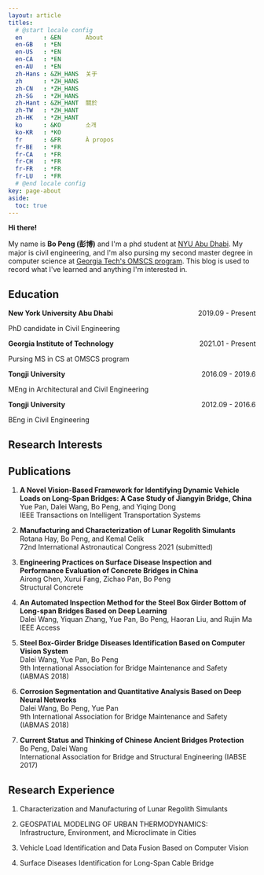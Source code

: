 ```yaml
---
layout: article
titles:
  # @start locale config
  en      : &EN       About
  en-GB   : *EN
  en-US   : *EN
  en-CA   : *EN
  en-AU   : *EN
  zh-Hans : &ZH_HANS  关于
  zh      : *ZH_HANS
  zh-CN   : *ZH_HANS
  zh-SG   : *ZH_HANS
  zh-Hant : &ZH_HANT  關於
  zh-TW   : *ZH_HANT
  zh-HK   : *ZH_HANT
  ko      : &KO       소개
  ko-KR   : *KO
  fr      : &FR       À propos
  fr-BE   : *FR
  fr-CA   : *FR
  fr-CH   : *FR
  fr-FR   : *FR
  fr-LU   : *FR
  # @end locale config
key: page-about
aside:
  toc: true
---
```


**Hi there!**

My name is **Bo Peng (彭博)** and I'm a phd student at [NYU Abu Dhabi](https://nyuad.nyu.edu/en/). My major is civil engineering, and I'm also pursing my second master degree in computer science at [Georgia Tech's OMSCS program](https://omscs.gatech.edu/). This blog is used to record what I've learned and anything I'm interested in.

## Education
**New York University Abu Dhabi** <span style="float:right">2019.09 - Present</span>

PhD candidate in Civil Engineering

**Georgia Institute of Technology** <span style="float:right">2021.01 - Present</span>

Pursing MS in CS at OMSCS program

**Tongji University** <span style="float:right">2016.09 - 2019.6</span>

MEng in Architectural and Civil Engineering 

**Tongji University** <span style="float:right">2012.09 - 2016.6</span>

BEng in Civil Engineering

## Research Interests

## Publications

1. **A Novel Vision-Based Framework for Identifying Dynamic Vehicle Loads on Long-Span Bridges: A Case Study of Jiangyin Bridge, China** \
   Yue Pan, Dalei Wang, Bo Peng, and Yiqing Dong \
   IEEE Transactions on Intelligent Transportation Systems

2. **Manufacturing and Characterization of Lunar Regolith Simulants** \
   Rotana Hay, Bo Peng, and Kemal Celik \
   72nd International Astronautical Congress 2021 (submitted)

3. **Engineering Practices on Surface Disease Inspection and Performance Evaluation of Concrete Bridges in China** \
   Airong Chen, Xurui Fang, Zichao Pan, Bo Peng \
   Structural Concrete

4. **An Automated Inspection Method for the Steel Box Girder Bottom of Long-span Bridges Based on Deep Learning** \
   Dalei Wang, Yiquan Zhang, Yue Pan, Bo Peng, Haoran Liu, and Rujin Ma \
   IEEE Access

5. **Steel Box-Girder Bridge Diseases Identification Based on Computer Vision System** \
   Dalei Wang, Yue Pan, Bo Peng \
   9th International Association for Bridge Maintenance and Safety (IABMAS 2018)

6. **Corrosion Segmentation and Quantitative Analysis Based on Deep Neural Networks** \
   Dalei Wang, Bo Peng, Yue Pan \
   9th International Association for Bridge Maintenance and Safety (IABMAS 2018)

7. **Current Status and Thinking of Chinese Ancient Bridges Protection** \
   Bo Peng, Dalei Wang \
   International Association for Bridge and Structural Engineering (IABSE 2017)


## Research Experience

1. Characterization and Manufacturing of Lunar Regolith Simulants

2. GEOSPATIAL MODELING OF URBAN THERMODYNAMICS: Infrastructure, Environment, and Microclimate in Cities

3. Vehicle Load Identification and Data Fusion Based on Computer Vision

4. Surface Diseases Identification for Long-Span Cable Bridge